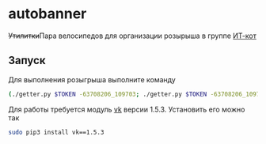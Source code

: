 # autobanner
<s>Утилитки</s>Пара велосипедов для организации розырыша в группе [ИТ-кот](https://vk.com/wall-63708206_109794)

## Запуск
Для выполнения розыгрыша выполните команду

```bash
(./getter.py $TOKEN -63708206_109703; ./getter.py $TOKEN -63708206_109794) | awk -F_ '{ print($1); }' | ./autobanner.py $TOKEN 63708206
```

Для работы требуется модуль [vk](https://github.com/dimka665/vk) версии 1.5.3. Установить его можно так
```bash
sudo pip3 install vk==1.5.3
```
